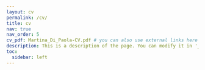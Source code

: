 ```yaml
---
layout: cv
permalink: /cv/
title: cv
nav: true
nav_order: 5
cv_pdf: Martina_Di_Paola-CV.pdf # you can also use external links here
description: This is a description of the page. You can modify it in '_pages/cv.md'. You can also change or remove the top pdf download button.
toc:
  sidebar: left
---
```

